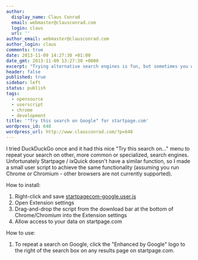 ```yaml
---
author:
  display_name: Claus Conrad
  email: webmaster@clausconrad.com
  login: claus
  url: ''
author_email: webmaster@clausconrad.com
author_login: claus
comments: true
date: 2013-11-09 14:27:30 +01:00
date_gmt: 2013-11-09 13:27:30 +0000
excerpt: "Trying alternative search engines is fun, but sometimes you want to repeat your search on good ol' Google. This script helps Startpage users achieve that.\r\n\r\n"
header: false
published: true
sidebar: left
status: publish
tags:
  - opensource
  - userscript
  - chrome
  - development
title: '"Try this search on Google" for startpage.com'
wordpress_id: 648
wordpress_url: http://www.clausconrad.com/?p=648
---
```

I tried DuckDuckGo once and it had this nice "Try this search on..." menu to repeat your search on other, more common or specialized, search engines. Unfortunately Startpage / ixQuick doesn't have a similar function, so I made a small user script to achieve the same functionality (assuming you run Chrome
or Chromium - other browsers are not currently supported).

How to install:

1. Right-click and save [startpagecom-google.user.js](https://github.com/cconrad/userscripts/raw/master/startpagecom-google.user.js)
2. Open Extension settings
3. Drag-and-drop the script from the download bar at the bottom of Chrome/Chromium into the Extension settings
4. Allow access to your data on startpage.com

How to use:

1. To repeat a search on Google, click the "Enhanced by Google" logo to the right of the search box on any results page on startpage.com.